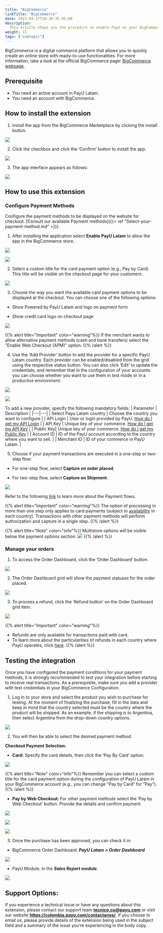 ```yaml
---
title: "BigCommerce"
linkTitle: "BigCommerce"
date: 2023-04-27T10:30:35-05:00
description:
  This article shows you the procedure to enable PayU on your BigCommerce website. 
weight: 11
tags: ["subtopic"]
---
```


BigCommerce is a digital commerce platform that allows you to quickly create an online store with ready-to-use functionalities. For more information, take a look at the official BigCommerce page: [BigCommerce webpage](https://www.bigcommerce.com/press/).

## Prerequisite
* You need an active account in PayU Latam.
* You need an account with BigCommerce.

## How to install the extension
1. Install the app from the BigCommerce Marketplace by clicking the install button.


![](/assets/BigCommerce/Imagen1.png)







2.	Click the checkbox and click the ‘Confirm’ button to install the app.


![](/assets/BigCommerce/Imagen2.png)







3. The app interface appears as follows:


![](/assets/BigCommerce/Imagen3.png)







## How to use this extension
### Configure Payment Methods
Configure the payment methods to be displayed on the website for checkout. [Consult our available Payment methods]({{< ref "Select-your-payment-method.md" >}}).



1. After installing the application select **Enable PayU Latam** to allow the app in the BigCommerce store.  


![](/assets/BigCommerce/Imagen4.png)





![](/assets/BigCommerce/Imagen4B.png)







2. Select a custom title for the card payment option (e.g., Pay by Card). This title will be visible on the checkout page for your customers.  


![](/assets/BigCommerce/Imagen5.png)







3. Choose the way you want the available card payment options to be displayed at the checkout. You can choose one of the following options:  


*	Show Powered by PayU Latam and logo on payment form

*	Show credit card logo on checkout page



![](/assets/BigCommerce/Imagen7.png)



{{% alert title="Important" color="warning"%}}
If the merchant wants to allow alternative payment methods (cash and bank transfers) select the "Enable Web Checkout (APM)” option.
{{% /alert %}}









4. Use the 'Add Provider' button to add the provider for a specific PayU Latam country. Each provider can be enabled/disabled from the grid using the respective status button. You can also click ‘Edit’ to update the credentials, and remember that in the configuration of your accounts you can choose whether you want to use them in test mode or in a productive environment.


![](/assets/BigCommerce/Imagen8.png)


![](/assets/BigCommerce/Imagen9.png)









To add a new provider, specify the following mandatory fields:
| Parameter | Description |
|---|---|
| Select Payu Latam country | Choose the country you want to configure |
| API Login | User or login provided by PayU. [How do I get my API Login](https://developers.payulatam.com/latam/en/docs/integrations.html#api-key-and-api-login) |
| API Key | Unique key of your commerce. [How do I get my API Key](https://developers.payulatam.com/latam/en/docs/integrations.html#api-key-and-api-login) |
| Public Key| Unique key of your commerce. [How do I get my Public Key](https://developers.payulatam.com/latam/en/docs/integrations.html#api-key-and-api-login) |
| Account ID | ID of the PayU account according to the country where you want to sell. |
| Merchant ID | ID of your commerce in PayU Latam. |














5. Choose if your payment transactions are executed in a one-step or two-step flow: 

* For one-step flow, select **Capture on order placed**.

* For two-step flow, select **Capture on Shipment**.

![](/assets/BigCommerce/Imagen10.png)

Refer to the following [link](https://developers.payulatam.com/latam/en/docs/services/payments.html#payment-flows) to learn more about the Payment flows.

{{% alert title="Important" color="warning"%}}
The option of processing in more than one step only applies to card payments (subject to [availability](https://developers.payulatam.com/latam/en/docs/services/payments.html#payment-flows) in each country). Transactions with other payment methods will perform authorization and capture in a single step.
{{% /alert %}}

{{% alert title="Note" color="info"%}}
Multistore options will be visible below the payment options section.
![](/assets/BigCommerce/Imagen10B.png)
{{% /alert %}} 







### Manage your orders

1. To access the Order Dashboard, click the ‘Order Dashboard’ button.

![](/assets/BigCommerce/Imagen11.png)







2. The Order Dashboard grid will show the payment statuses for the order placed.

![](/assets/BigCommerce/Imagen12.png)







3. To process a refund, click the ‘Refund button’ on the Order Dashboard grid item.

![](/assets/BigCommerce/Imagen13.png)

{{% alert title="Important" color="warning"%}}
* Refunds are only available for transactions paid with card.
* To learn more about the particularities of refunds in each country where PayU operates, click [here](https://developers.payulatam.com/latam/en/payu-module-documentation/payu-operations/refunds-mp.html).
{{% /alert %}}







## Testing the integration 
Once you have configured the payment conditions for your payment methods, it is strongly recommended to test your integration before starting to receive real transactions. As a prerequisite, make sure you add a provider with test credentials in your BigCommerce Configuration.

1. Log in to your store and select the product you wish to purchase for testing. At the moment of finalizing the purchase, fill in the data and keep in mind that the country selected must be the country where the product will be shipped. As an example, if the shipping is to Argentina, then select Argentina from the drop-down country options.

![](/assets/BigCommerce/Imagen14.png)







2. You will then be able to select the desired payment method.  

**Checkout Payment Selection:**

*	**Card:** Specify the card details, then click the ‘Pay By Card’ option.

![](/assets/BigCommerce/Imagen15.png)

{{% alert title="Note" color="info"%}}
Remember you can select a custom title for the card payment option during the configuration of PayU Latam in your BigCommerce account (e.g., you can change “Pay by Card” for “Pay”).
{{% /alert %}} 

* **Pay by Web Checkout:** For other payment methods select the ‘Pay by Web Checkout’ button. Provide the details and confirm payment.

![](/assets/BigCommerce/Imagen16.png)

![](/assets/BigCommerce/Imagen17.png)

![](/assets/BigCommerce/Imagen18.png)






3. Once the purchase has been approved, you can check it in:

* BigCommerce Order Dashboard: **_PayU Latam > Order Dashboard_**

![](/assets/BigCommerce/Imagen6.png)

* PayU Module: In the **_Sales Report module_**.

![](/assets/BigCommerce/Imagen19.png)







## Support Options:
If you experience a technical issue or have any questions about this extension, please contact our support team **tecnico.co@payu.com** or visit our website **https://colombia.payu.com/contactanos/**. If you choose to email us, please provide details of the extension being used in the subject field and a summary of the issue you’re experiencing in the body copy.








